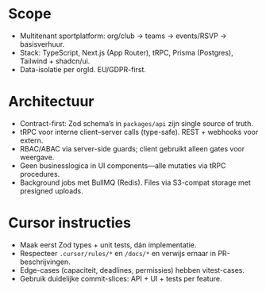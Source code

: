 # Scope
- Multitenant sportplatform: org/club → teams → events/RSVP → basisverhuur.
- Stack: TypeScript, Next.js (App Router), tRPC, Prisma (Postgres), Tailwind + shadcn/ui.
- Data-isolatie per orgId. EU/GDPR-first.

# Architectuur
- Contract-first: Zod schema’s in `packages/api` zijn single source of truth.
- tRPC voor interne client–server calls (type-safe). REST + webhooks voor extern.
- RBAC/ABAC via server-side guards; client gebruikt alleen gates voor weergave.
- Geen businesslogica in UI components—alle mutaties via tRPC procedures.
- Background jobs met BullMQ (Redis). Files via S3-compat storage met presigned uploads.

# Cursor instructies
- Maak eerst Zod types + unit tests, dán implementatie.
- Respecteer `.cursor/rules/*` en `/docs/*` en verwijs ernaar in PR-beschrijvingen.
- Edge-cases (capaciteit, deadlines, permissies) hebben vitest-cases.
- Gebruik duidelijke commit-slices: API + UI + tests per feature.
